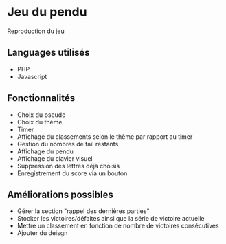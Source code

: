 # Jeu du pendu

Reproduction du jeu 

## Languages utilisés 

- PHP
- Javascript

## Fonctionnalités

- Choix du pseudo
- Choix du thème
- Timer
- Affichage du classements selon le thème par rapport au timer
- Gestion du nombres de fail restants
- Affichage du pendu
- Affichage du clavier visuel 
- Suppression des lettres déjà choisis
- Enregistrement du score via un bouton 

## Améliorations possibles

- Gérer la section "rappel des dernières parties"
- Stocker les victoires/défaites ainsi que la série de victoire actuelle
- Mettre un classement en fonction de nombre de victoires consécutives
- Ajouter du deisgn
